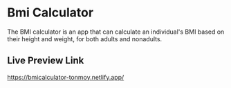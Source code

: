 # Bmi Calculator

The BMI calculator is an app that can calculate an individual's BMI based on their height and weight, for both adults and nonadults.

## Live Preview Link

https://bmicalculator-tonmoy.netlify.app/

